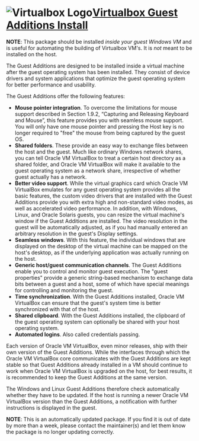 # ![Virtualbox Logo](https://cdn.jsdelivr.net/gh/pauby/chocopackages/icons/virtualbox-guest-additions-guest.install.png "Virtualbox Logo")[Virtualbox Guest Additions Install](https://chocolatey.org/packages/virtualbox-guest-additions-guest.install)

**NOTE**: This package should be installed _inside your guest Windows VM_ and is useful for automating the building of Virtualbox VM's. It is _not_ meant to be installed on the host.

The Guest Additions are designed to be installed inside a virtual machine after the guest operating system has been installed. They consist of device drivers and system applications that optimize the guest operating system for better performance and usability.

The Guest Additions offer the following features:

* **Mouse pointer integration**. To overcome the limitations for mouse support described in Section 1.9.2, “Capturing and Releasing Keyboard and Mouse”, this feature provides you with seamless mouse support. You will only have one mouse pointer and pressing the Host key is no longer required to "free" the mouse from being captured by the guest OS.
* **Shared folders**. These provide an easy way to exchange files between the host and the guest. Much like ordinary Windows network shares, you can tell Oracle VM VirtualBox to treat a certain host directory as a shared folder, and Oracle VM VirtualBox will make it available to the guest operating system as a network share, irrespective of whether guest actually has a network.
* **Better video support**. While the virtual graphics card which Oracle VM VirtualBox emulates for any guest operating system provides all the basic features, the custom video drivers that are installed with the Guest Additions provide you with extra high and non-standard video modes, as well as accelerated video performance.
  In addition, with Windows, Linux, and Oracle Solaris guests, you can resize the virtual machine's window if the Guest Additions are installed. The video resolution in the guest will be automatically adjusted, as if you had manually entered an arbitrary resolution in the guest's Display settings.
* **Seamless windows**. With this feature, the individual windows that are displayed on the desktop of the virtual machine can be mapped on the host's desktop, as if the underlying application was actually running on the host.
* **Generic host/guest communication channels**. The Guest Additions enable you to control and monitor guest execution. The "guest properties" provide a generic string-based mechanism to exchange data bits between a guest and a host, some of which have special meanings for controlling and monitoring the guest.
* **Time synchronization**. With the Guest Additions installed, Oracle VM VirtualBox can ensure that the guest's system time is better synchronized with that of the host.
* **Shared clipboard**. With the Guest Additions installed, the clipboard of the guest operating system can optionally be shared with your host operating system.
* **Automated logins**. Also called credentials passing.

Each version of Oracle VM VirtualBox, even minor releases, ship with their own version of the Guest Additions. While the interfaces through which the Oracle VM VirtualBox core communicates with the Guest Additions are kept stable so that Guest Additions already installed in a VM should continue to work when Oracle VM VirtualBox is upgraded on the host, for best results, it is recommended to keep the Guest Additions at the same version.

The Windows and Linux Guest Additions therefore check automatically whether they have to be updated. If the host is running a newer Oracle VM VirtualBox version than the Guest Additions, a notification with further instructions is displayed in the guest.

**NOTE**: This is an automatically updated package. If you find it is out of date by more than a week, please contact the maintainer(s) and let them know the package is no longer updating correctly.